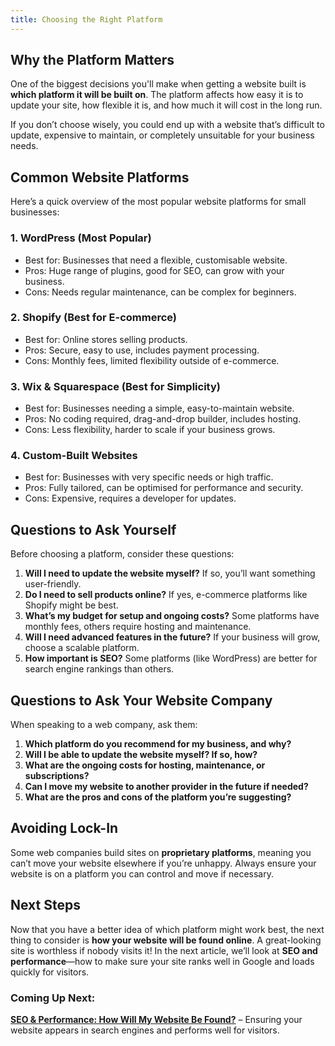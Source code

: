 ```yaml
---
title: Choosing the Right Platform
---
```


## Why the Platform Matters

One of the biggest decisions you'll make when getting a website built is
**which platform it will be built on**. The platform affects how easy it
is to update your site, how flexible it is, and how much it will cost in
the long run.

If you don’t choose wisely, you could end up with a website that’s
difficult to update, expensive to maintain, or completely unsuitable for
your business needs.

## Common Website Platforms

Here’s a quick overview of the most popular website platforms for small
businesses:

### **1. WordPress** (Most Popular)
- Best for: Businesses that need a flexible, customisable website.
- Pros: Huge range of plugins, good for SEO, can grow with your business.
- Cons: Needs regular maintenance, can be complex for beginners.

### **2. Shopify** (Best for E-commerce)
- Best for: Online stores selling products.
- Pros: Secure, easy to use, includes payment processing.
- Cons: Monthly fees, limited flexibility outside of e-commerce.

### **3. Wix & Squarespace** (Best for Simplicity)
- Best for: Businesses needing a simple, easy-to-maintain website.
- Pros: No coding required, drag-and-drop builder, includes hosting.
- Cons: Less flexibility, harder to scale if your business grows.

### **4. Custom-Built Websites**
- Best for: Businesses with very specific needs or high traffic.
- Pros: Fully tailored, can be optimised for performance and security.
- Cons: Expensive, requires a developer for updates.

## Questions to Ask Yourself

Before choosing a platform, consider these questions:

1. **Will I need to update the website myself?** If so, you’ll want something user-friendly.
2. **Do I need to sell products online?** If yes, e-commerce platforms like Shopify might be best.
3. **What’s my budget for setup and ongoing costs?** Some platforms have monthly fees, others require hosting and maintenance.
4. **Will I need advanced features in the future?** If your business will grow, choose a scalable platform.
5. **How important is SEO?** Some platforms (like WordPress) are better for search engine rankings than others.

## Questions to Ask Your Website Company

When speaking to a web company, ask them:

1. **Which platform do you recommend for my business, and why?**
2. **Will I be able to update the website myself? If so, how?**
3. **What are the ongoing costs for hosting, maintenance, or subscriptions?**
4. **Can I move my website to another provider in the future if needed?**
5. **What are the pros and cons of the platform you’re suggesting?**

## Avoiding Lock-In

Some web companies build sites on **proprietary platforms**, meaning you
can’t move your website elsewhere if you’re unhappy. Always ensure your
website is on a platform you can control and move if necessary.

## Next Steps

Now that you have a better idea of which platform might work best, the next
thing to consider is **how your website will be found online**. A
great-looking site is worthless if nobody visits it! In the next article,
we’ll look at **SEO and performance**—how to make sure your site ranks
well in Google and loads quickly for visitors.

### Coming Up Next:
**[SEO & Performance: How Will My Website Be Found?](../seo/)** – Ensuring your
website appears in search engines and performs well for visitors.


